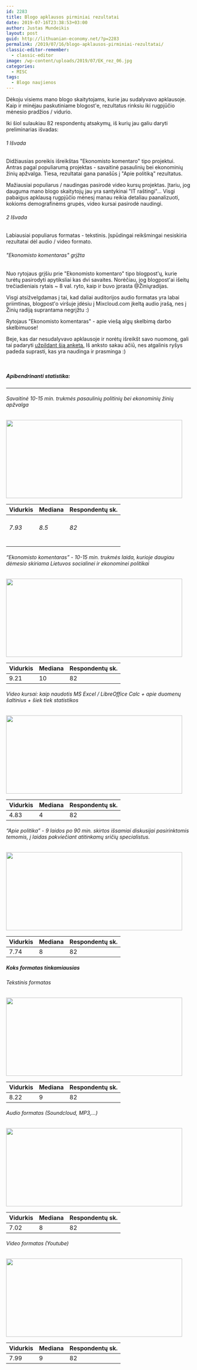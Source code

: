 ```yaml
---
id: 2283
title: Blogo apklausos pirminiai rezultatai
date: 2019-07-16T23:38:53+03:00
author: Justas Mundeikis
layout: post
guid: http://lithuanian-economy.net/?p=2283
permalink: /2019/07/16/blogo-apklausos-pirminiai-rezultatai/
classic-editor-remember:
  - classic-editor
image: /wp-content/uploads/2019/07/EK_rez_06.jpg
categories:
  - MISC
tags:
  - Blogo naujienos
---
```

Dėkoju visiems mano blogo skaitytojams, kurie jau sudalyvavo apklausoje. Kaip ir minėjau paskutiniame blogost'e, rezultatus rinksiu iki rugpjūčio mėnesio pradžios / vidurio.

Iki šiol sulaukiau 82 respondentų atsakymų, iš kurių jau galiu daryti preliminarias išvadas:<!--more-->
<h6>1 Išvada</h6>
Didžiausias poreikis išreikštas "Ekonomisto komentaro" tipo projektui. Antras pagal populiarumą projektas - savaitinė pasaulinių bei ekonominių žinių apžvalga. Tiesa, rezultatai gana panašūs į "Apie politiką" rezultatus.

Mažiausiai populiarus / naudingas pasirodė video kursų projektas. Įtariu, jog dauguma mano blogo skaitytojų jau yra santykinai "IT raštingi"... Visgi pabaigus apklausą rugpjūčio mėnesį manau reikia detaliau paanalizuoti, kokioms demografinėms grupės, video kursai pasirodė naudingi.
<h6>2 Išvada</h6>
Labiausiai populiarus formatas - tekstinis. Įspūdingai reikšmingai nesiskiria rezultatai dėl audio / video formato.
<h6>"Ekonomisto komentaras" grįžta</h6>
Nuo rytojaus grįšiu prie "Ekonomisto komentaro" tipo blogpost'ų, kurie turėtų pasirodyti apytiksliai kas dvi savaites. Norėčiau, jog blogpost'ai išeitų trečiadieniais rytais ~ 8 val. ryto, kaip ir buvo įprasta @Žiniųradijas.

Visgi atsižvelgdamas į tai, kad daliai auditorijos audio formatas yra labai priimtinas, blogpost'o viršuje įdėsiu į Mixcloud.com įkeltą audio įrašą, nes į Žinių radiją suprantama negrįžtu :)

Rytojaus "Ekonomisto komentaras" - apie viešą algų skelbimą darbo skelbimuose!

Beje, kas dar nesudalyvavo apklausoje ir norėtų išreikšt savo nuomonę, gali tai padaryti <a href="https://docs.google.com/forms/d/e/1FAIpQLScR0s-FT5Q7mYuwP-4yK_Iv5-HjIXQrt5jegj8XAdxbhxCWQA/viewform?usp=sf_link" target="_blank" rel="noopener noreferrer">užpildant šią anketą.</a> Iš anksto sakau ačiū, nes atgalinis ryšys padeda suprasti, kas yra naudinga ir prasminga :)

&nbsp;
<h5>Apibendrinanti statistika:</h5>

<hr />

<div class="container-fluid main-container">
<div id="savaitine-10-15-min.-trukmes-pasauliniu-politiniu-bei-ekonominiu-ziniu-apzvalga" class="section level4">
<h6>Savaitinė 10-15 min. trukmės pasaulinių politinių bei ekonominių žinių apžvalga</h6>
<a href="http://lithuanian-economy.net/wp-content/uploads/2019/07/EK_rez_01.jpg"><img class="aligncenter size-large wp-image-2276" src="http://lithuanian-economy.net/wp-content/uploads/2019/07/EK_rez_01-1024x455.jpg" alt="" width="480" height="213" /></a>
<table class="table table-striped">
<thead>
<tr>
<th>Vidurkis</th>
<th>Mediana</th>
<th>Respondentų sk.</th>
</tr>
</thead>
<tbody>
<tr>
<td>
<h6>7.93</h6>
</td>
<td>
<h6>8.5</h6>
</td>
<td>
<h6>82</h6>
</td>
</tr>
</tbody>
</table>
</div>
<div id="ekonomisto-komentaras---10-15-min.-trukmes-laida-kurioje-daugiau-demesio-skiriama-lietuvos-socialinei-ir-ekonominei-politikai" class="section level4">
<h6>“Ekonomisto komentaras” - 10-15 min. trukmės laida, kurioje daugiau dėmesio skiriama Lietuvos socialinei ir ekonominei politikai</h6>
<a href="http://lithuanian-economy.net/wp-content/uploads/2019/07/EK_rez_02.jpg"><img class="aligncenter size-large wp-image-2282" src="http://lithuanian-economy.net/wp-content/uploads/2019/07/EK_rez_02-1024x455.jpg" alt="" width="480" height="213" /></a>
<table class="table table-striped">
<thead>
<tr>
<th>Vidurkis</th>
<th>Mediana</th>
<th>Respondentų sk.</th>
</tr>
</thead>
<tbody>
<tr>
<td>9.21</td>
<td>10</td>
<td>82</td>
</tr>
</tbody>
</table>
</div>
<div id="video-kursai-kaip-naudotis-ms-excel-libreoffice-calc-apie-duomenu-saltinius-siek-tiek-statistikos" class="section level4">
<h6>Video kursai: kaip naudotis MS Excel / LibreOffice Calc + apie duomenų šaltinius + šiek tiek statistikos</h6>
<a href="http://lithuanian-economy.net/wp-content/uploads/2019/07/EK_rez_03.jpg"><img class="aligncenter size-large wp-image-2277" src="http://lithuanian-economy.net/wp-content/uploads/2019/07/EK_rez_03-1024x455.jpg" alt="" width="480" height="213" /></a>
<table class="table table-striped">
<thead>
<tr>
<th>Vidurkis</th>
<th>Mediana</th>
<th>Respondentų sk.</th>
</tr>
</thead>
<tbody>
<tr>
<td>4.83</td>
<td>4</td>
<td>82</td>
</tr>
</tbody>
</table>
</div>
<div id="apie-politika---9-laidos-po-90-min.-skirtos-issamiai-diskusijai-pasirinktomis-temomis-i-laidas-pakvieciant-atitinkamu-sriciu-specialistus." class="section level4">
<h6>“Apie politika” - 9 laidos po 90 min. skirtos išsamiai diskusijai pasirinktomis temomis, į laidas pakviečiant atitinkamų sričių specialistus.</h6>
<a href="http://lithuanian-economy.net/wp-content/uploads/2019/07/EK_rez_04.jpg"><img class="aligncenter size-large wp-image-2278" src="http://lithuanian-economy.net/wp-content/uploads/2019/07/EK_rez_04-1024x455.jpg" alt="" width="480" height="213" /></a>
<table class="table table-striped">
<thead>
<tr>
<th>Vidurkis</th>
<th>Mediana</th>
<th>Respondentų sk.</th>
</tr>
</thead>
<tbody>
<tr>
<td>7.74</td>
<td>8</td>
<td>82</td>
</tr>
</tbody>
</table>
</div>
<div id="koks-formatas-tinkamiausias" class="section level3">
<h5>Koks formatas tinkamiausias</h5>
<div id="tekstinis-formatas" class="section level4">
<h6>Tekstinis formatas</h6>
<a href="http://lithuanian-economy.net/wp-content/uploads/2019/07/EK_rez_05.jpg"><img class="aligncenter size-large wp-image-2279" src="http://lithuanian-economy.net/wp-content/uploads/2019/07/EK_rez_05-1024x455.jpg" alt="" width="480" height="213" /></a>
<table class="table table-striped">
<thead>
<tr>
<th>Vidurkis</th>
<th>Mediana</th>
<th>Respondentų sk.</th>
</tr>
</thead>
<tbody>
<tr>
<td>8.22</td>
<td>9</td>
<td>82</td>
</tr>
</tbody>
</table>
</div>
<div id="audio-formatas-soundcloud-mp3" class="section level4">
<h6>Audio formatas (Soundcloud, MP3,…)</h6>
<a href="http://lithuanian-economy.net/wp-content/uploads/2019/07/EK_rez_06.jpg"><img class="aligncenter size-large wp-image-2280" src="http://lithuanian-economy.net/wp-content/uploads/2019/07/EK_rez_06-1024x455.jpg" alt="" width="480" height="213" /></a>
<table class="table table-striped">
<thead>
<tr>
<th>Vidurkis</th>
<th>Mediana</th>
<th>Respondentų sk.</th>
</tr>
</thead>
<tbody>
<tr>
<td>7.02</td>
<td>8</td>
<td>82</td>
</tr>
</tbody>
</table>
</div>
<div id="video-formatas-youtube" class="section level4">
<h6>Video formatas (Youtube)</h6>
<a href="http://lithuanian-economy.net/wp-content/uploads/2019/07/EK_rez_07.jpg"><img class="aligncenter size-large wp-image-2281" src="http://lithuanian-economy.net/wp-content/uploads/2019/07/EK_rez_07-1024x455.jpg" alt="" width="480" height="213" /></a>
<table class="table table-striped">
<thead>
<tr>
<th>Vidurkis</th>
<th>Mediana</th>
<th>Respondentų sk.</th>
</tr>
</thead>
<tbody>
<tr>
<td>7.99</td>
<td>9</td>
<td>82</td>
</tr>
</tbody>
</table>
</div>
</div>
</div>
&nbsp;